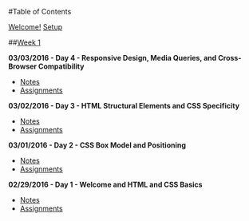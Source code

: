 #Table of Contents

[Welcome!](/intro/README.md)
[Setup](/intro/setup.md)

##[Week 1](/week-01)

**03/03/2016 - Day 4 - Responsive Design, Media Queries, and Cross-Browser Compatibility**
- [Notes](/week-01/day-04)
- [Assignments](/day-04/assignments/)

**03/02/2016 - Day 3 - HTML Structural Elements and CSS Specificity**
- [Notes](/week-01/day-03)
- [Assignments](/day-03/assignments/)

**03/01/2016 - Day 2 - CSS Box Model and Positioning**
- [Notes](/week-01/day-02)
- [Assignments](/day-02/assignments/)

**02/29/2016 - Day 1 - Welcome and HTML and CSS Basics**
- [Notes](/week-01/day-01)
- [Assignments](/day-01/assignments/)
